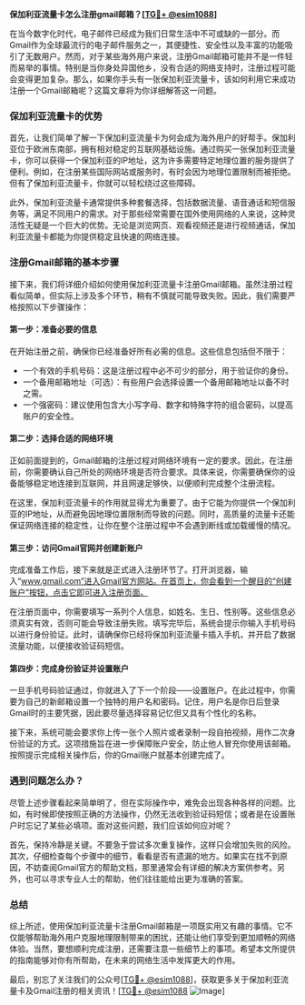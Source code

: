 **保加利亚流量卡怎么注册gmail邮箱？[[TG💪+ @esim1088](https://t.me/s/esim1088)]**

在当今数字化时代，电子邮件已经成为我们日常生活中不可或缺的一部分。而Gmail作为全球最流行的电子邮件服务之一，其便捷性、安全性以及丰富的功能吸引了无数用户。然而，对于某些海外用户来说，注册Gmail邮箱可能并不是一件轻而易举的事情。特别是当你身处异国他乡，没有合适的网络支持时，注册过程可能会变得更加复杂。那么，如果你手头有一张保加利亚流量卡，该如何利用它来成功注册一个Gmail邮箱呢？这篇文章将为你详细解答这一问题。

### 保加利亚流量卡的优势

首先，让我们简单了解一下保加利亚流量卡为何会成为海外用户的好帮手。保加利亚位于欧洲东南部，拥有相对稳定的互联网基础设施。通过购买一张保加利亚流量卡，你可以获得一个保加利亚的IP地址，这为许多需要特定地理位置的服务提供了便利。例如，在注册某些国际网站或服务时，有时会因为地理位置限制而被拒绝。但有了保加利亚流量卡，你就可以轻松绕过这些障碍。

此外，保加利亚流量卡通常提供多种套餐选择，包括数据流量、语音通话和短信服务等，满足不同用户的需求。对于那些经常需要在国外使用网络的人来说，这种灵活性无疑是一个巨大的优势。无论是浏览网页、观看视频还是进行视频通话，保加利亚流量卡都能为你提供稳定且快速的网络连接。

### 注册Gmail邮箱的基本步骤

接下来，我们将详细介绍如何使用保加利亚流量卡注册Gmail邮箱。虽然注册过程看似简单，但实际上涉及多个环节，稍有不慎就可能导致失败。因此，我们需要严格按照以下步骤操作：

#### 第一步：准备必要的信息

在开始注册之前，确保你已经准备好所有必需的信息。这些信息包括但不限于：

- 一个有效的手机号码：这是注册过程中必不可少的部分，用于验证你的身份。
- 一个备用邮箱地址（可选）：有些用户会选择设置一个备用邮箱地址以备不时之需。
- 一个强密码：建议使用包含大小写字母、数字和特殊字符的组合密码，以提高账户的安全性。

#### 第二步：选择合适的网络环境

正如前面提到的，Gmail邮箱的注册过程对网络环境有一定的要求。因此，在注册前，你需要确认自己所处的网络环境是否符合要求。具体来说，你需要确保你的设备能够稳定地连接到互联网，并且网速足够快，以便顺利完成整个注册流程。

在这里，保加利亚流量卡的作用就显得尤为重要了。由于它能为你提供一个保加利亚的IP地址，从而避免因地理位置限制而导致的问题。同时，高质量的流量卡还能保证网络连接的稳定性，让你在整个注册过程中不会遇到断线或加载缓慢的情况。

#### 第三步：访问Gmail官网并创建新账户

完成准备工作后，接下来就是正式进入注册环节了。打开浏览器，输入“www.gmail.com”进入Gmail官方网站。在首页上，你会看到一个醒目的“创建账户”按钮，点击它即可进入注册页面。

在注册页面中，你需要填写一系列个人信息，如姓名、生日、性别等。这些信息必须真实有效，否则可能会导致注册失败。填写完毕后，系统会提示你输入手机号码以进行身份验证。此时，请确保你已经将保加利亚流量卡插入手机，并开启了数据流量功能，以便接收验证码短信。

#### 第四步：完成身份验证并设置账户

一旦手机号码验证通过，你就进入了下一个阶段——设置账户。在此过程中，你需要为自己的新邮箱设置一个独特的用户名和密码。记住，用户名是你日后登录Gmail时的主要凭据，因此要尽量选择容易记忆但又具有个性化的名称。

接下来，系统可能会要求你上传一张个人照片或者录制一段自拍视频，用作二次身份验证的方式。这项措施旨在进一步保障账户安全，防止他人冒充你使用该邮箱。按照提示完成相关操作后，你的Gmail账户就基本创建完成了。

### 遇到问题怎么办？

尽管上述步骤看起来简单明了，但在实际操作中，难免会出现各种各样的问题。比如，有时候即使按照正确的方法操作，仍然无法收到验证码短信；或者是在设置账户时忘记了某些必填项。面对这些问题，我们应该如何应对呢？

首先，保持冷静是关键。不要急于尝试多次重复操作，这样只会增加失败的风险。其次，仔细检查每个步骤中的细节，看看是否有遗漏的地方。如果实在找不到原因，不妨查阅Gmail官方的帮助文档，那里通常会有详细的解决方案供参考。另外，也可以寻求专业人士的帮助，他们往往能给出更为准确的答案。

### 总结

综上所述，使用保加利亚流量卡注册Gmail邮箱是一项既实用又有趣的事情。它不仅能够帮助海外用户克服地理限制带来的困扰，还能让他们享受到更加顺畅的网络体验。当然，要想顺利完成注册，还需要注意一些细节上的事项。希望本文所提供的指南能够对你有所帮助，在未来的网络生活中发挥更大的作用。

最后，别忘了关注我们的公众号[[TG💪+ @esim1088](https://t.me/s/esim1088)]，获取更多关于保加利亚流量卡及Gmail注册的相关资讯！[[TG💪+ @esim1088](https://t.me/s/esim1088) ![Image](https://i.postimg.cc/4NQfJmqS/Snipaste-2025-05-13-00-14-12.png)]